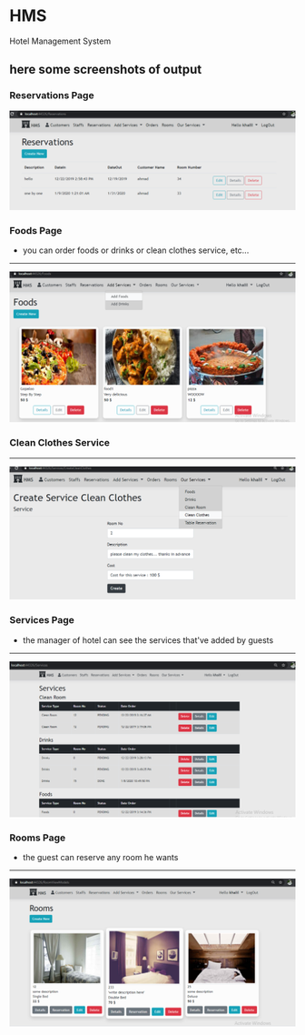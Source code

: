 # HMS
Hotel Management System
## here some screenshots of output
### Reservations Page
![alt text](https://github.com/KHkhalaf/HMS/blob/master/HMS/screenshots/Screenshot_1.png)
### Foods Page
- you can order foods or drinks or clean clothes service, etc...
---------------------------------------------------------------
![alt text](https://github.com/KHkhalaf/HMS/blob/master/HMS/screenshots/Screenshot_2.png)
### Clean Clothes Service
---------------------------------------------------------------
![alt text](https://github.com/KHkhalaf/HMS/blob/master/HMS/screenshots/Screenshot_5.png)
### Services Page
- the manager of hotel can see the services that've added by guests
---------------------------------------------------------------
![alt text](https://github.com/KHkhalaf/HMS/blob/master/HMS/screenshots/Screenshot_3.png)
### Rooms Page
- the guest can reserve any room he wants
---------------------------------------------------------------
![alt text](https://github.com/KHkhalaf/HMS/blob/master/HMS/screenshots/Screenshot_4.png)
